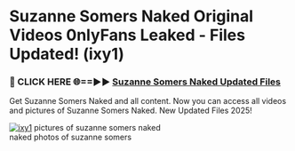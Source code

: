 # Suzanne Somers Naked Original Videos 0nlyFans Leaked - Files Updated! (ixy1)

<h3>🔴 CLICK HERE 🌐==►► <a href="https://tinyurl.com/up5wt9bj" rel="nofollow">Suzanne Somers Naked Updated Files</a></h3>

Get Suzanne Somers Naked and all content. Now you can access all videos and pictures of Suzanne Somers Naked. New Updated Files 2025!

[![ixy1](https://i.imgur.com/ABiUzMV.gif)](https://tinyurl.com/up5wt9bj)
pictures of suzanne somers naked<br>
naked photos of suzanne somers